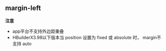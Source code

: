 ## margin-left


<!-- CSSJSON.margin-left.description -->

<!-- CSSJSON.margin-left.syntax -->

<!-- CSSJSON.margin-left.values -->

<!-- CSSJSON.margin-left.defaultValue -->

<!-- CSSJSON.margin-left.unixTags -->

**注意**  

- app平台不支持外边距重叠  
- HBuilderX3.98以下版本当 position 设置为 fixed 或 absolute 时， margin不支持 auto  

<!-- CSSJSON.margin-left.compatibility -->

<!-- CSSJSON.margin-left.example -->

<!-- CSSJSON.margin-left.reference -->
